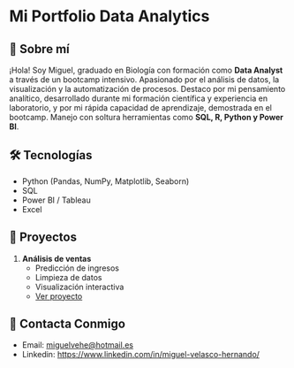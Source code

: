 # Mi Portfolio Data Analytics

## 🧠 Sobre mí
¡Hola! Soy Miguel, graduado en Biología con formación como **Data Analyst** a través de un bootcamp intensivo. Apasionado por el análisis de datos, la visualización y la automatización de procesos. Destaco por mi pensamiento analítico, desarrollado durante mi formación científica y experiencia en laboratorio, y por mi rápida capacidad de aprendizaje, demostrada en el bootcamp. Manejo con soltura herramientas como **SQL, R, Python y Power BI**.

## 🛠️ Tecnologías
- Python (Pandas, NumPy, Matplotlib, Seaborn)
- SQL
- Power BI / Tableau
- Excel

## 📂 Proyectos

1. **Análisis de ventas**
   - Predicción de ingresos
   - Limpieza de datos
   - Visualización interactiva
   - [Ver proyecto](./proyectos/proyecto_ventas)

## 📂 Contacta Conmigo
   - Email: miguelvehe@hotmail.es
   - Linkedin: https://www.linkedin.com/in/miguel-velasco-hernando/
